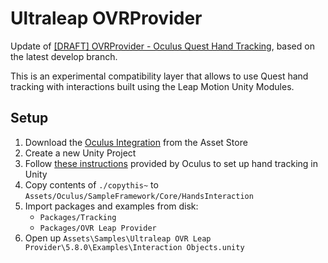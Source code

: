 # Ultraleap OVRProvider

Update of [[DRAFT] OVRProvider - Oculus Quest Hand Tracking](https://github.com/ultraleap/UnityPlugin/pull/1166), based on the latest develop branch.

This is an experimental compatibility layer that allows to use Quest hand tracking with interactions built using the Leap Motion Unity Modules.

## Setup

1. Download the [Oculus Integration](https://assetstore.unity.com/packages/tools/integration/oculus-integration-82022) from the Asset Store
1. Create a new Unity Project
1. Follow [these instructions](https://developer.oculus.com/documentation/unity/unity-handtracking/) provided by Oculus to set up hand tracking in Unity
1. Copy contents of `./copythis~` to `Assets/Oculus/SampleFramework/Core/HandsInteraction`
3. Import packages and examples from disk:
	- `Packages/Tracking`
	- `Packages/OVR Leap Provider` 
4. Open up `Assets\Samples\Ultraleap OVR Leap Provider\5.8.0\Examples\Interaction Objects.unity`